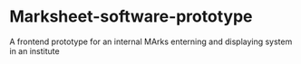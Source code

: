 # Marksheet-software-prototype
A frontend prototype for an internal MArks enterning and displaying system in an institute
